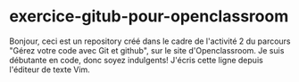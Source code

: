 # exercice-gitub-pour-openclassroom
Bonjour, ceci est un repository créé dans le cadre de l'activité 2 du parcours "Gérez votre code avec Git et github", sur le site d'Openclassroom. Je suis débutante en code, donc soyez indulgents! J'écris cette ligne depuis l'éditeur de texte Vim.
